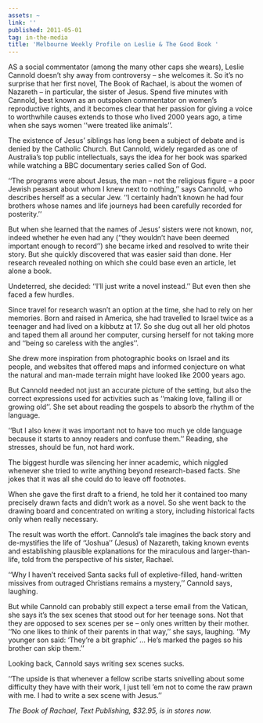 ```yaml
---
assets: ~
link: ''
published: 2011-05-01
tag: in-the-media
title: 'Melbourne Weekly Profile on Leslie & The Good Book '
---
```

AS a social commentator (among the many other caps she wears), Leslie Cannold doesn’t shy away from controversy – she welcomes it. So it’s no surprise that her first novel, The Book of Rachael, is about the women of Nazareth – in particular, the sister of Jesus.
Spend five minutes with Cannold, best known as an outspoken commentator on women’s reproductive rights, and it becomes clear that her passion for giving a voice to worthwhile causes extends to those who lived 2000 years ago, a time when she says women ‘‘were treated like animals’’.

The existence of Jesus’ siblings has long been a subject of debate and is denied by the Catholic Church. But Cannold, widely regarded as one of Australia’s top public intellectuals, says the idea for her book was sparked while watching a BBC documentary series called Son of God.

‘‘The programs were about Jesus, the man – not the religious figure – a poor Jewish peasant about whom I knew next to nothing,’’ says Cannold, who describes herself as a secular Jew. ‘‘I certainly hadn’t known he had four brothers whose names and life journeys had been carefully recorded for posterity.’’

But when she learned that the names of Jesus’ sisters were not known, nor, indeed whether he even had any (‘‘they wouldn’t have been deemed important enough to record’’) she became irked and resolved to write their story. But she quickly discovered that was easier said than done. Her research revealed nothing on which she could base even an article, let alone a book.

Undeterred, she decided: ‘‘I’ll just write a novel instead.’’ But even then she faced a few hurdles.

Since travel for research wasn’t an option at the time, she had to rely on her memories. Born and raised in America, she had travelled to Israel twice as a teenager and had lived on a kibbutz at 17. So she dug out all her old photos and taped them all around her computer, cursing herself for not taking more and ‘‘being so careless with the angles’’.

She drew more inspiration from photographic books on Israel and its people, and websites that offered maps and informed conjecture on what the natural and man-made terrain might have looked like 2000 years ago.

But Cannold needed not just an accurate picture of the setting, but also the correct expressions used for activities such as ‘‘making love, falling ill or growing old’’. She set about reading the gospels to absorb the rhythm of the language.

‘‘But I also knew it was important not to have too much ye olde language because it starts to annoy readers and confuse them.’’ Reading, she stresses, should be fun, not hard work.

The biggest hurdle was silencing her inner academic, which niggled whenever she tried to write anything beyond research-based facts. She jokes that it was all she could do to leave off footnotes.

When she gave the first draft to a friend, he told her it contained too many precisely drawn facts and didn’t work as a novel. So she went back to the drawing board and concentrated on writing a story, including historical facts only when really necessary.

The result was worth the effort. Cannold’s tale imagines the back story and de-mystifies the life of ‘‘Joshua’’ (Jesus) of Nazareth, taking known events and establishing plausible explanations for the miraculous and larger-than-life, told from the perspective of his sister, Rachael.

‘‘Why I haven’t received Santa sacks full of expletive-filled, hand-written missives from outraged Christians remains a mystery,’’ Cannold says, laughing.

But while Cannold can probably still expect a terse email from the Vatican, she says it’s the sex scenes that stood out for her teenage sons. Not that they are opposed to sex scenes per se – only ones written by their mother. ‘‘No one likes to think of their parents in that way,’’ she says, laughing. ‘‘My younger son said: ‘They’re a bit graphic’ ... He’s marked the pages so his brother can skip them.’’

Looking back, Cannold says writing sex scenes sucks.

‘‘The upside is that whenever a fellow scribe starts snivelling about some difficulty they have with their work, I just tell ’em not to come the raw prawn with me. I had to write a sex scene with Jesus.’’

*The Book of Rachael, Text Publishing, $32.95, is in stores now.*
